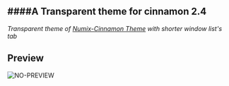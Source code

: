 ####A Transparent theme for cinnamon __2.4__
---
_Transparent theme of [Numix-Cinnamon Theme](https://github.com/zagortenay333/numix-cinnamon) with shorter window list's tab_

## Preview
<img src="https://github.com/edoz90/numix-cinnamon/blob/master/screenshot.png" alt="NO-PREVIEW"/>
